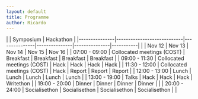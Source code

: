 ```yaml
---
layout: default
title: Programme
author: Ricardo
---
```

|               | Symposium                  | Hackathon                                                 |
|---------------|----------------------------|---------------|---------------|---------------|-----------| 
|               | Nov 12                     | Nov 13        | Nov 14        | Nov 15        | Nov 16    | 
| 07:00 - 09:00 | Collocated meetings (COST) | Breakfast     | Breakfast     | Breakfast     | Breakfast | 
| 09:00 - 11:30 | Collocated meetings (COST) | Hack          | Hack          | Hack          | Hack      | 
| 11:30 - 12:00 | Collocated meetings (COST) | Hack          | Report        | Report        | Report    | 
| 12:00 - 13:00 | Lunch                      | Lunch         | Lunch         | Lunch         | Lunch     | 
| 13:00 - 19:00 | Talks                      | Hack          | Hack          | Hack          | Writethon | 
| 19:00 - 20:00 | Dinner                     | Dinner        | Dinner        | Dinner        |           | 
| 20:00 - 24:00 | Socialisethon              | Socialisethon | Socialisethon | Socialisethon |           | 
